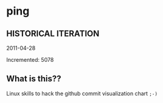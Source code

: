 # ping

## HISTORICAL ITERATION
2011-04-28

Incremented: 5078

## What is this?? 
Linux skills to hack the github commit visualization chart `;-)`
